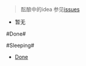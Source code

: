 > 酝酿中的idea 参见[issues](https://github.com/hashmaparraylist/ideas/issues)

* 暂无

#Done#

#Sleeping#

* [Done](#done)
